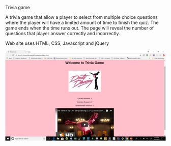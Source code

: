 Trivia game

A trivia game that allow a player to select from multiple choice questions where the player will have a limited amount of time to finish the quiz.  The game ends when the time runs out. The page will reveal the number of questions that player answer correctly and incorrectly.

Web site uses HTML, CSS, Javascript and jQuery



![alt Trivia Game]( https://github.com/kokimussa/TriviaGame/blob/master/Trivia-game.png)
